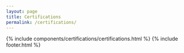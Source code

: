 ```yaml
---
layout: page 
title: Certifications
permalink: /certifications/
---
```



{% include components/certifications/certifications.html %}
{% include footer.html %}
